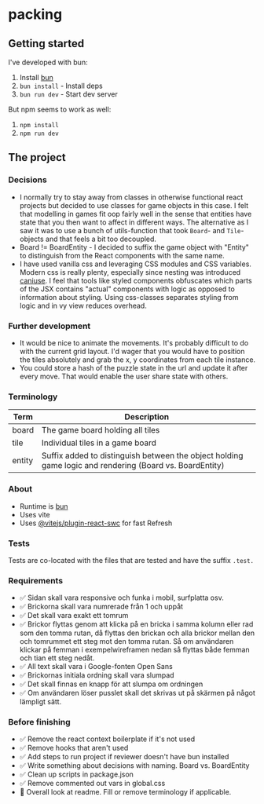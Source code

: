 # packing

## Getting started
I've developed with bun:

1. Install [bun](https://bun.sh/)
2. `bun install` - Install deps
3. `bun run dev` - Start dev server

But npm seems to work as well:
1. `npm install`
2. `npm run dev`

## The project

### Decisions
- I normally try to stay away from classes in otherwise functional react projects but decided to use classes for game objects in this case.
I felt that modelling in games fit oop fairly well in the sense that entities have state that you then want to affect in different ways.
The alternative as I saw it was to use a bunch of utils-function that took `Board`- and `Tile`-objects and that feels a bit too decoupled.
- Board != BoardEntity - I decided to suffix the game object with "Entity" to distinguish from the React components with the same name.
- I have used vanilla css and leveraging CSS modules and CSS variables. Modern css is really plenty, especially since nesting was introduced [caniuse](https://caniuse.com/?search=css-nesting). I feel that tools like styled components obfuscates which parts of the JSX contains "actual" components with logic as opposed to information about styling. Using css-classes separates styling from logic and in vy view reduces overhead.

### Further development
- It would be nice to animate the movements. It's probably difficult to do with the current grid layout. I'd wager that you
would have to position the tiles absolutely and grab the x, y coordinates from each tile instance.
- You could store a hash of the puzzle state in the url and update it after every move. That would enable the user share state with others.

### Terminology
| Term      | Description                                                                                             |
| --------- | --------------------------------------------------------------------------------------------------------|
| board     | The game board holding all tiles                                                                        |
| tile      | Individual tiles in a game board                                                                        |
| entity    | Suffix added to distinguish between the object holding game logic and rendering (Board vs. BoardEntity) |


### About
- Runtime is [bun](https://bun.sh/)
- Uses vite
- Uses [@vitejs/plugin-react-swc](https://github.com/vitejs/vite-plugin-react-swc) for fast Refresh


### Tests
Tests are co-located with the files that are tested and have the suffix `.test.`

### Requirements

- ✅ Sidan skall vara responsive och funka i mobil, surfplatta osv.
- ✅ Brickorna skall vara numrerade från 1 och uppåt
- ✅ Det skall vara exakt ett tomrum
- ✅ Brickor flyttas genom att klicka på en bricka i samma kolumn eller rad som den tomma rutan, då flyttas den brickan och alla brickor mellan den och tomrummet ett steg mot den tomma rutan. Så om användaren klickar på femman i exempelwireframen nedan så flyttas både femman och tian ett steg nedåt.
- ✅ All text skall vara i Google-fonten Open Sans
- ✅ Brickornas initiala ordning skall vara slumpad
- ✅ Det skall finnas en knapp för att slumpa om ordningen
- ✅ Om användaren löser pusslet skall det skrivas ut på skärmen på något lämpligt sätt.


### Before finishing

- ✅ Remove the react context boilerplate if it's not used
- ✅ Remove hooks that aren't used
- ✅ Add steps to run project if reviewer doesn't have bun installed
- ✅ Write something about decisions with naming. Board vs. BoardEntity
- ✅ Clean up scripts in package.json
- ✅ Remove commented out vars in global.css
- 🚧 Overall look at readme. Fill or remove terminology if applicable.
